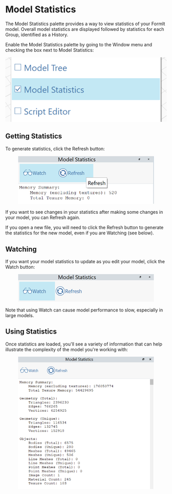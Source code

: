 # Model Statistics

The Model Statistics palette provides a way to view statistics of your FormIt model. Overall model  statistics are displayed followed by statistics for each Group, identified as a History.&#x20;

Enable the Model Statistics palette by going to the Window menu and checking the box next to Model Statistics:

![](../.gitbook/assets/ModelStatisticsMenu.png)

## Getting Statistics

To generate statistics, click the Refresh button:

<figure><img src="../.gitbook/assets/ModelStatisticsRefresh.png" alt=""><figcaption></figcaption></figure>

If you want to see changes in your statistics after making some changes in your model, you can Refresh again.

If you open a new file, you will need to click the Refresh button to generate the statistics for the new model, even if you are Watching (see below).

## Watching

If you want your model statistics to update as you edit your model, click the Watch button:

<figure><img src="../.gitbook/assets/ModelStatisticsWatch (1).png" alt=""><figcaption></figcaption></figure>

Note that using Watch can cause model performance to slow, especially in large models.

## Using Statistics

Once statistics are loaded, you'll see a variety of information that can help illustrate the complexity of the model you're working with:

<figure><img src="../.gitbook/assets/image (22).png" alt=""><figcaption></figcaption></figure>
